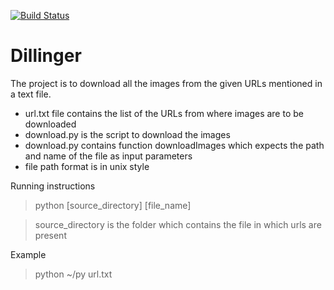 [![Build Status](https://travis-ci.org/naveenkumarmarri/DownloadImagesFromFile.svg?branch=master)](https://travis-ci.org/naveenkumarmarri/DownloadImagesFromFile)

# Dillinger

The project is to download all the images from the given URLs mentioned in a text file.

  - url.txt file contains the list of the URLs from where images are to be downloaded
  - download.py is the script to download the images 
  - download.py contains function downloadImages which expects the path and name of the file as input parameters
  - file path format is in unix style

Running instructions

> python [source_directory] [file_name]

> source_directory is the folder which contains the file in which urls are present

Example

> python ~/py url.txt
